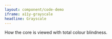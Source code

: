 ```yaml
---
layout: component/code-demo
iframe: a11y-grayscale
headline: Grayscale
---
```



How the core is viewed with total colour blindness.
